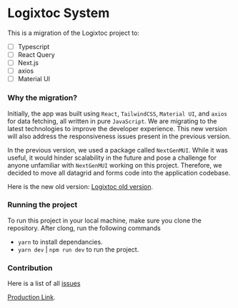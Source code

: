 # Logixtoc System

This is a migration of the Logixtoc project to:
- [ ] Typescript
- [ ] React Query
- [ ] Next.js
- [ ] axios
- [ ] Material UI

### Why the migration?
Initially, the app was built using `React`, `TailwindCSS`, `Material UI`, and `axios` for data fetching, all written in pure `JavaScript`. We are migrating to the latest technologies to improve the developer experience. This new version will also address the responsiveness issues present in the previous version.

In the previous version, we used a package called `NextGenMUI`. While it was useful, it would hinder scalability in the future and pose a challenge for anyone unfamiliar with `NextGenMUI` working on this project. Therefore, we decided to move all datagrid and forms code into the application codebase.

Here is the new old version: [Logixtoc old version](https://github.com/amoskyalo/Logixtoc-Web).

### Running the project
To run this project in your local machine, make sure you clone the repository.
After clong, run the following commands
- `yarn` to install dependancies.
- `yarn dev` | `npm run dev` to run the project.

### Contribution
Here is a list of all [issues](https://github.com/amoskyalo/logixtoc/issues)

[Production Link](https://logixtoc.africa/).
